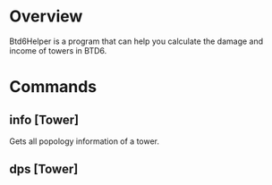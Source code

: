 # Overview

Btd6Helper is a program that can help you calculate the damage and income 
of towers in BTD6. 

# Commands

## info [Tower]

Gets all popology information of a tower. 

## dps [Tower]